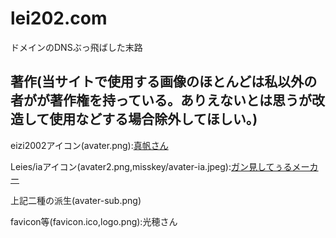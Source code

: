 # lei202.com
ドメインのDNSぶっ飛ばした末路

## 著作(当サイトで使用する画像のほとんどは私以外の者がが著作権を持っている。ありえないとは思うが改造して使用などする場合除外してほしい。)
eizi2002アイコン(avater.png):[真帆さん](https://twitter.com/meynico_maho)

Leies/iaアイコン(avater2.png,misskey/avater-ia.jpeg):[ガン見してぅるメーカー](https://picrew.me/image_maker/36849)

上記二種の派生(avater-sub.png)

favicon等(favicon.ico,logo.png):光穂さん
